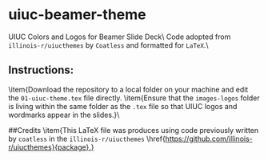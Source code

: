 # uiuc-beamer-theme
 UIUC Colors and Logos for Beamer Slide Deck\\
 Code adopted from `illinois-r/uiucthemes` by `Coatless` and formatted for `LaTeX`.\\
 
 ## Instructions:
 \item{Download the repository to a local folder on your machine and edit the `01-uiuc-theme.tex` file directly. 
 \item{Ensure that the `images-logos` folder is living within the same folder as the `.tex` file so that UIUC logos and wordmarks appear in the slides.}\\
 
 ##Credits
 \item{This LaTeX file was produces using code previously written by `coatless` in the `illinois-r/uiucthemes` \href{https://github.com/illinois-r/uiucthemes}{package}.}
